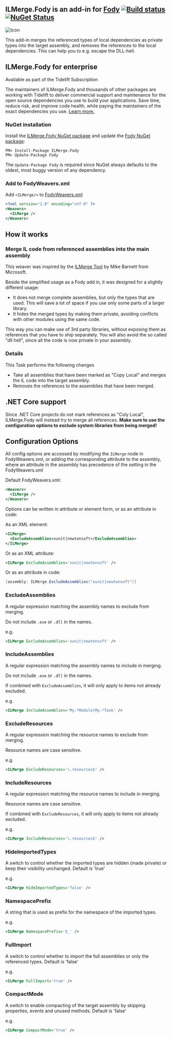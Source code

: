 ## ILMerge.Fody is an add-in for [Fody](https://github.com/Fody/Fody/) [![Build status](https://ci.appveyor.com/api/projects/status/3ntf6e6jp0bppo9q?svg=true)](https://ci.appveyor.com/project/tom-englert/ilmerge-fody) [![NuGet Status](http://img.shields.io/nuget/v/ILMerge.Fody.svg?style=flat-square)](https://www.nuget.org/packages/ILMerge.Fody)
![Icon](package_icon.png)

This add-in merges the referenced types of local dependencies as private types into the target assembly, and removes the references to the local dependencies.
This can help you to e.g. escape the DLL-hell.

## ILMerge.Fody for enterprise

Available as part of the Tidelift Subscription

The maintainers of ILMerge.Fody and thousands of other packages are working with Tidelift to deliver commercial support and maintenance for the open source dependencies you use to build your applications. Save time, reduce risk, and improve code health, while paying the maintainers of the exact dependencies you use. [Learn more.](https://tidelift.com/subscription/pkg/nuget-ilmerge.fody?utm_source=nuget-ilmerge-fody&utm_medium=referral&utm_campaign=enterprise&utm_term=repo)

### NuGet installation

Install the [ILMerge.Fody NuGet package](https://nuget.org/packages/ILMerge.Fody/) and update the [Fody NuGet package](https://nuget.org/packages/Fody/):

```
PM> Install-Package ILMerge.Fody
PM> Update-Package Fody
```

The `Update-Package Fody` is required since NuGet always defaults to the oldest, most buggy version of any dependency.


### Add to FodyWeavers.xml

Add `<ILMerge/>` to [FodyWeavers.xml](https://github.com/Fody/Fody#add-fodyweaversxml)

```xml
<?xml version="1.0" encoding="utf-8" ?>
<Weavers>
  <ILMerge />
</Weavers>
```


## How it works


### Merge IL code from referenced assemblies into the main assembly

This weaver was inspired by the [ILMerge Tool](https://github.com/dotnet/ILMerge) by Mike Barnett from Microsoft.

Beside the simplified usage as a Fody add in, it was designed for a slightly different usage: 

- It does not merge complete assemblies, but only the types that are used. This will save a lot of space if you use only some parts of a larger library.
- It hides the merged types by making them private, avoiding conflicts with other modules using the same code.

This way you can make use of 3rd party libraries, without exposing them as references that you have to ship separately. 
You will also avoid the so called "dll hell", since all the code is now private in your assembly.


### Details

This Task performs the following changes

- Take all assemblies that have been marked as "Copy Local" and merges the IL code into the target assembly.
- Removes the references to the assemblies that have been merged.

## .NET Core support

Since .NET Core projects do not mark references as "Coly Local", ILMerge.Fody will instead try to merge all references. 
**Make sure to use the configuration options to exclude system libraries from being merged!**


## Configuration Options

All config options are accessed by modifying the `ILMerge` node in FodyWeavers.xml,
or adding the corresponding attribute to the assembly, 
where an attribute in the assembly has precedence of the setting in the FodyWeavers.xml

Default FodyWeavers.xml:

```xml
<Weavers>
  <ILMerge />
</Weavers>
```

Options can be written in attribute or element form, or as an attribute in code:

As an XML element:

```xml
<ILMerge>
  <ExcludeAssemblies>xunit|newtonsoft</ExcludeAssemblies>
</ILMerge>
```

Or as an XML attribute:

```xml
<ILMerge ExcludeAssemblies='xunit|newtonsoft' />
```

Or as an attribute in code:

```c#
[assembly: ILMerge.ExcludeAssemblies("xunit|newtonsoft")]
```

### ExcludeAssemblies

A regular expression matching the assembly names to exclude from merging.

Do not include `.exe` or `.dll` in the names.

e.g.
```xml
<ILMerge ExcludeAssemblies='xunit|newtonsoft' />
```

### IncludeAssemblies

A regular expression matching the assembly names to include in merging.

Do not include `.exe` or `.dll` in the names.

If combined with `ExcludeAssemblies`, it will only apply to items not already excluded.

e.g.
```xml
<ILMerge IncludeAssemblies='My.*Module|My.*Task' />
```

### ExcludeResources

A regular expression matching the resource names to exclude from merging.

Resource names are case sensitive.

e.g.
```xml
<ILMerge ExcludeResources='\.resources$' />
```

### IncludeResources

A regular expression matching the resource names to include in merging.

Resource names are case sensitive.

If combined with `ExcludeResources`, it will only apply to items not already excluded.

e.g.
```xml
<ILMerge IncludeResources='\.resources$' />
```

### HideImportedTypes

A switch to control whether the imported types are hidden (made private) or keep their visibility unchanged. Default is 'true'

e.g.

```xml
<ILMerge HideImportedTypes='false' />
```

### NamespacePrefix

A string that is used as prefix for the namespace of the imported types.

e.g.
```xml
<ILMerge NamespacePrefix='$_' />
```

### FullImport

A switch to control whether to import the full assemblies or only the referenced types. Default is 'false'

e.g.

```xml
<ILMerge FullImport='true' />
```

### CompactMode

A switch to enable compacting of the target assembly by skipping properties, events and unused methods. Default is 'false'

e.g.

```xml
<ILMerge CompactMode='true' />
```
